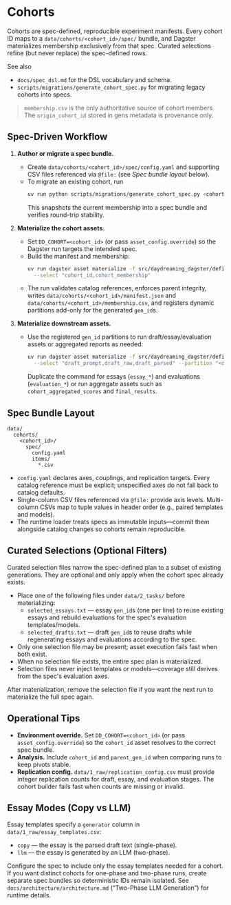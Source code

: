 # Cohorts

Cohorts are spec-defined, reproducible experiment manifests. Every cohort ID maps to a
`data/cohorts/<cohort_id>/spec/` bundle, and Dagster materializes membership exclusively from that
spec. Curated selections refine (but never replace) the spec-defined rows.

See also
- `docs/spec_dsl.md` for the DSL vocabulary and schema.
- `scripts/migrations/generate_cohort_spec.py` for migrating legacy cohorts into specs.

> `membership.csv` is the only authoritative source of cohort members. The
> `origin_cohort_id` stored in gens metadata is provenance only.

## Spec-Driven Workflow

1. **Author or migrate a spec bundle.**
   - Create `data/cohorts/<cohort_id>/spec/config.yaml` and supporting CSV files referenced via
     `@file:` (see _Spec bundle layout_ below).
   - To migrate an existing cohort, run
     ```bash
     uv run python scripts/migrations/generate_cohort_spec.py <cohort_id>
     ```
     This snapshots the current membership into a spec bundle and verifies round-trip stability.

2. **Materialize the cohort assets.**
   - Set `DD_COHORT=<cohort_id>` (or pass `asset_config.override`) so the Dagster run targets the
     intended spec.
   - Build the manifest and membership:
     ```bash
     uv run dagster asset materialize -f src/daydreaming_dagster/definitions.py \
       --select "cohort_id,cohort_membership"
     ```
   - The run validates catalog references, enforces parent integrity, writes
     `data/cohorts/<cohort_id>/manifest.json` and
     `data/cohorts/<cohort_id>/membership.csv`, and registers dynamic partitions add-only for the
     generated `gen_id`s.

3. **Materialize downstream assets.**
   - Use the registered `gen_id` partitions to run draft/essay/evaluation assets or aggregated
     reports as needed:
     ```bash
     uv run dagster asset materialize -f src/daydreaming_dagster/definitions.py \
       --select "draft_prompt,draft_raw,draft_parsed" --partition "<draft_gen_id>"
     ```
     Duplicate the command for essays (`essay_*`) and evaluations (`evaluation_*`) or run aggregate
     assets such as `cohort_aggregated_scores` and `final_results`.

## Spec Bundle Layout

```
data/
  cohorts/
    <cohort_id>/
      spec/
        config.yaml
        items/
          *.csv
```

- `config.yaml` declares axes, couplings, and replication targets. Every catalog reference must be
  explicit; unspecified axes do not fall back to catalog defaults.
- Single-column CSV files referenced via `@file:` provide axis levels. Multi-column CSVs map to tuple
  values in header order (e.g., paired templates and models).
- The runtime loader treats specs as immutable inputs—commit them alongside catalog changes so
  cohorts remain reproducible.

## Curated Selections (Optional Filters)

Curated selection files narrow the spec-defined plan to a subset of existing generations. They are
optional and only apply when the cohort spec already exists.

- Place one of the following files under `data/2_tasks/` before materializing:
  - `selected_essays.txt` — essay `gen_id`s (one per line) to reuse existing essays and rebuild
    evaluations for the spec's evaluation templates/models.
  - `selected_drafts.txt` — draft `gen_id`s to reuse drafts while regenerating essays and evaluations
    according to the spec.
- Only one selection file may be present; asset execution fails fast when both exist.
- When no selection file exists, the entire spec plan is materialized.
- Selection files never inject templates or models—coverage still derives from the spec's evaluation
  axes.

After materialization, remove the selection file if you want the next run to materialize the full
spec again.

## Operational Tips

- **Environment override.** Set `DD_COHORT=<cohort_id>` (or pass `asset_config.override`) so the
  `cohort_id` asset resolves to the correct spec bundle.
- **Analysis.** Include `cohort_id` and `parent_gen_id` when comparing runs to keep pivots stable.
- **Replication config.** `data/1_raw/replication_config.csv` must provide integer replication counts
  for draft, essay, and evaluation stages. The cohort builder fails fast when counts are missing or
  invalid.

## Essay Modes (Copy vs LLM)

Essay templates specify a `generator` column in `data/1_raw/essay_templates.csv`:

- `copy` — the essay is the parsed draft text (single-phase).
- `llm` — the essay is generated by an LLM (two-phase).

Configure the spec to include only the essay templates needed for a cohort. If you want distinct
cohorts for one-phase and two-phase runs, create separate spec bundles so deterministic IDs remain
isolated. See `docs/architecture/architecture.md` (“Two-Phase LLM Generation”) for runtime details.
